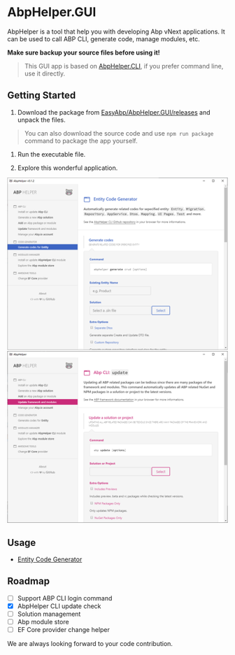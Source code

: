 # AbpHelper.GUI

AbpHelper is a tool that help you with developing Abp vNext applications. It can be used to call ABP CLI, generate code, manage modules, etc.

**Make sure backup your source files before using it!**

> This GUI app is based on [AbpHelper.CLI](https://github.com/EasyAbp/AbpHelper.CLI), if you prefer command line, use it directly.

## Getting Started

1. Download the package from [EasyAbp/AbpHelper.GUI/releases](https://github.com/EasyAbp/AbpHelper.GUI/releases) and unpack the files.

> You can also download the source code and use `npm run package` command to package the app yourself.

1. Run the executable file.

1. Explore this wonderful application.

![preview 1](doc/images/preview1.png)
![preview 2](doc/images/preview2.png)

## Usage

* [Entity Code Generator](doc/Code-Generator/Entity-Code-Generator/Usage.md)

## Roadmap

- [ ] Support ABP CLI login command
- [x] AbpHelper CLI update check
- [ ] Solution management
- [ ] Abp module store
- [ ] EF Core provider change helper

We are always looking forward to your code contribution.
